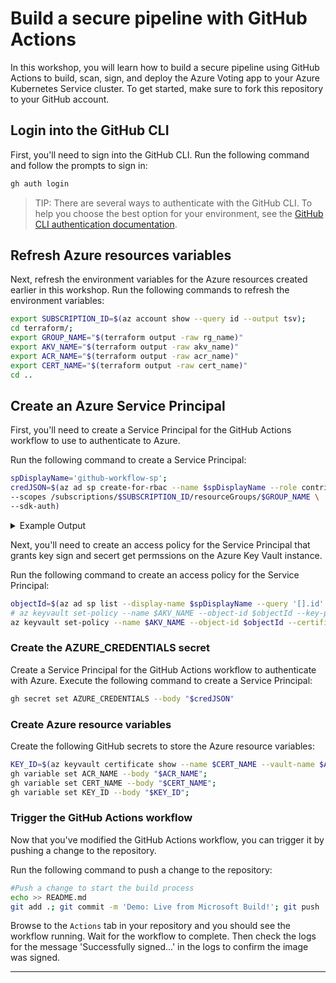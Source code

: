 # Build a secure pipeline with GitHub Actions

<!-- blog post -->

In this workshop, you will learn how to build a secure pipeline using GitHub Actions to build, scan, sign, and deploy the Azure Voting app to your Azure Kubernetes Service cluster. To get started, make sure to fork this repository to your GitHub account.

## Login into the GitHub CLI

First, you'll need to sign into the GitHub CLI. Run the following command and follow the prompts to sign in:

```bash
gh auth login
```

<div class="tip" data-title="Tip">

> TIP: There are several ways to authenticate with the GitHub CLI. To help you choose the best option for your environment, see the [GitHub CLI authentication documentation](https://cli.github.com/manual/gh_auth_login).

</div>

## Refresh Azure resources variables

Next, refresh the environment variables for the Azure resources created earlier in this workshop. Run the following commands to refresh the environment variables:


```bash
export SUBSCRIPTION_ID=$(az account show --query id --output tsv);
cd terraform/;
export GROUP_NAME="$(terraform output -raw rg_name)"
export AKV_NAME="$(terraform output -raw akv_name)"
export ACR_NAME="$(terraform output -raw acr_name)"
export CERT_NAME="$(terraform output -raw cert_name)"
cd ..
```

## Create an Azure Service Principal

First, you'll need to create a Service Principal for the GitHub Actions workflow to use to authenticate to Azure.

Run the following command to create a Service Principal:
<!-- TODO: replace with fed creds -->
<!-- TODO: Remove contrib role with acrpull,acrpush -->
```bash
spDisplayName='github-workflow-sp';
credJSON=$(az ad sp create-for-rbac --name $spDisplayName --role contributor \
--scopes /subscriptions/$SUBSCRIPTION_ID/resourceGroups/$GROUP_NAME \
--sdk-auth)
```

<details>

<summary>Example Output</summary>

```output
{
  "clientId": "00000000-0000-0000-0000-000000000000",
  "clientSecret": "00000000-0000-0000-0000-000000000000",
  "subscriptionId": "00000000-0000-0000-0000-000000000000",
  "tenantId": "00000000-0000-0000-0000-000000000000",
  "activeDirectoryEndpointUrl": "https://login.microsoftonline.com",
  "resourceManagerEndpointUrl": "https://management.azure.com/",
  "activeDirectoryGraphResourceId": "https://graph.windows.net/",
  "sqlManagementEndpointUrl": "https://management.core.windows.net:8443/",
  "galleryEndpointUrl": "https://gallery.azure.com/",
  "managementEndpointUrl": "https://management.core.windows.net/"
}
```

</details>


Next, you'll need to create an access policy for the Service Principal that grants key sign and secert get permssions on the Azure Key Vault instance.

Run the following command to create an access policy for the Service Principal:

```bash
objectId=$(az ad sp list --display-name $spDisplayName --query '[].id' --output tsv);
# az keyvault set-policy --name $AKV_NAME --object-id $objectId --key-permissions sign --secret-permissions get
az keyvault set-policy --name $AKV_NAME --object-id $objectId --certificate-permissions get --key-permissions sign --secret-permissions get

```

### Create the AZURE_CREDENTIALS secret

Create a Service Principal for the GitHub Actions workflow to authenticate with Azure. Execute the following command to create a Service Principal:

```bash
gh secret set AZURE_CREDENTIALS --body "$credJSON"
```

### Create Azure resource variables

Create the following GitHub secrets to store the Azure resource variables:

```bash
KEY_ID=$(az keyvault certificate show --name $CERT_NAME --vault-name $AKV_NAME --query kid -o tsv)
gh variable set ACR_NAME --body "$ACR_NAME";
gh variable set CERT_NAME --body "$CERT_NAME";
gh variable set KEY_ID --body "$KEY_ID";
```

### Trigger the GitHub Actions workflow

Now that you've modified the GitHub Actions workflow, you can trigger it by pushing a change to the repository.

Run the following command to push a change to the repository:

```bash
#Push a change to start the build process
echo >> README.md
git add .; git commit -m 'Demo: Live from Microsoft Build!'; git push
```

Browse to the `Actions` tab in your repository and you should see the workflow running. Wait for the workflow to complete. Then check the logs for the message 'Successfully signed...' in the logs to confirm the image was signed.

---
